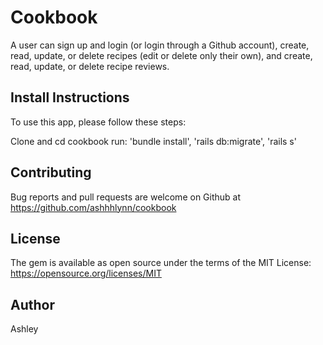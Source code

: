 # Cookbook

A user can sign up and login (or login through a Github account), create, read, update, or delete recipes (edit or delete only their own), and create, read, update, or delete recipe reviews. 


## Install Instructions

To use this app, please follow these steps:

Clone and cd cookbook
run: 'bundle install', 'rails db:migrate', 'rails s'


## Contributing

Bug reports and pull requests are welcome on Github at https://github.com/ashhhlynn/cookbook

## License

The gem is available as open source under the terms of the MIT License: https://opensource.org/licenses/MIT

## Author

Ashley 
